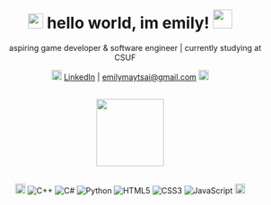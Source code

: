 <div align="center">

# <img src="https://github.com/user-attachments/assets/2b86e697-a3c6-4460-88d1-86d4a4711225" height="27"> hello world, im emily! <img src="https://github.com/user-attachments/assets/105bc143-5ed6-48eb-bdb2-65b18bc4b4ff" height="34">

<img src="https://github.com/user-attachments/assets/03f72895-1c9c-4ae3-9cdc-a96b82657443" height="14"> aspiring game developer & software engineer | currently studying at CSUF <img src="https://github.com/user-attachments/assets/03f72895-1c9c-4ae3-9cdc-a96b82657443" height="14">

<img src="https://github.com/user-attachments/assets/a5e0a632-ba79-4cd5-adb8-f40fd5297ae9" height="18"> [LinkedIn](https://www.linkedin.com/in/emi-tsai/) | emilymaytsai@gmail.com <img src="https://github.com/user-attachments/assets/a5e0a632-ba79-4cd5-adb8-f40fd5297ae9" height="18"><br><br>

<img src="https://streak-stats.demolab.com/?user=emilyytsai&theme=ayu-mirage" height="120"/><br><br>

<img src="https://github.com/user-attachments/assets/21fee737-78e8-44bc-a7ec-f200fc332188" height="18"> ![C++](https://img.shields.io/badge/-C++-00599C?style=for-the-badge&logo=c%2B%2B&logoColor=white)
![C#](https://img.shields.io/badge/-C%23-239120?style=for-the-badge&logo=c-sharp&logoColor=white)
![Python](https://img.shields.io/badge/-Python-3776AB?style=for-the-badge&logo=python&logoColor=white)
![HTML5](https://img.shields.io/badge/-HTML5-E34F26?style=for-the-badge&logo=html5&logoColor=white)
![CSS3](https://img.shields.io/badge/-CSS3-1572B6?style=for-the-badge&logo=css3&logoColor=white)
![JavaScript](https://img.shields.io/badge/-JavaScript-F7DF1E?style=for-the-badge&logo=javascript&logoColor=black) <img src="https://github.com/user-attachments/assets/21fee737-78e8-44bc-a7ec-f200fc332188" height="18">

</div>

<!--
**emilyytsai/emilyytsai** is a ✨ _special_ ✨ repository because its `README.md` (this file) appears on your GitHub profile.

Here are some ideas to get you started:

- 🔭 I’m currently working on ...
- 🌱 I’m currently learning ...
- 👯 I’m looking to collaborate on ...
- 🤔 I’m looking for help with ...
- 💬 Ask me about ...
- 📫 How to reach me: ...
- 😄 Pronouns: ...
- ⚡ Fun fact: ...
-->
